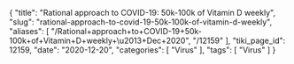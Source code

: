 {
    "title": "Rational approach to COVID-19: 50k-100k of Vitamin D weekly",
    "slug": "rational-approach-to-covid-19-50k-100k-of-vitamin-d-weekly",
    "aliases": [
        "/Rational+approach+to+COVID-19+50k-100k+of+Vitamin+D+weekly+\u2013+Dec+2020",
        "/12159"
    ],
    "tiki_page_id": 12159,
    "date": "2020-12-20",
    "categories": [
        "Virus"
    ],
    "tags": [
        "Virus"
    ]
}